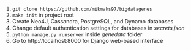 1. `git clone https://github.com/mikmaks97/bigdatagenes`
2. `make init` in project root
3. Create Neo4J, Cassandra, PostgreSQL, and Dynamo databases
4. Change default authentication settings for databases in *secrets.json*
5. `python manage.py runserver` inside *genedata* folder
6. Go to http://localhost:8000 for Django web-based interface

